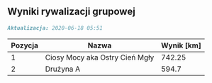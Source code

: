 ## Wyniki rywalizacji grupowej

```markdown
Aktualizacja: 2020-06-18 05:51
```

Pozycja | Nazwa | Wynik [km] |
------------ | -------------  | -------------
 1 |Ciosy Mocy aka Ostry Cień Mgły | 742.25 
 2 |Drużyna A | 594.7